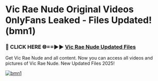 # Vic Rae Nude Original Videos 0nlyFans Leaked - Files Updated! (bmn1)

<h3>🔴 CLICK HERE 🌐==►► <a href="https://tinyurl.com/yrmya6cz" rel="nofollow">Vic Rae Nude Updated Files</a></h3>

Get Vic Rae Nude and all content. Now you can access all videos and pictures of Vic Rae Nude. New Updated Files 2025!

[![bmn1](https://i.imgur.com/FMdXYCs.gif)](https://tinyurl.com/yrmya6cz)
